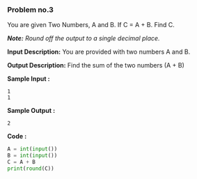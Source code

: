 ### Problem no.3

You are given Two Numbers, A and B. If C = A + B. Find C.

***Note:** Round off the output to a single decimal place.*

**Input Description:**
You are provided with two numbers A and B.

**Output Description:**
Find the sum of the two numbers (A + B)

**Sample Input :**
```
1
1
```

**Sample Output :**
```
2
```

**Code :**
```python
A = int(input())
B = int(input())
C = A + B
print(round(C))
```
